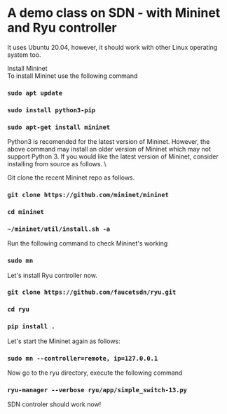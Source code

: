 # A demo class on SDN - with Mininet and Ryu controller

It uses Ubuntu 20.04, however, it should work with other Linux operating system too. 

Install Mininet\
To install Mininet use the following command
### `sudo apt update`
### `sudo install python3-pip`
### `sudo apt-get install mininet`

Python3 is recomended for the latest version of Mininet.  However, the above command may install an older version of Mininet which may not support Python 3. If you would like the latest version of Mininet, consider installing from source as follows. \

Git clone the recent Mininet repo as follows.

### `git clone https://github.com/mininet/mininet`
### `cd mininet`
### `~/mininet/util/install.sh -a`

Run the following command to check Mininet's working

### `sudo mn`

Let's install Ryu controller now.

### `git clone https://github.com/faucetsdn/ryu.git`
### `cd ryu`
### `pip install .`

Let's start the Mininet again as follows:

### `sudo mn --controller=remote, ip=127.0.0.1`

Now go to the ryu directory, execute the following command

### `ryu-manager --verbose ryu/app/simple_switch-13.py`

SDN controler should work now!

